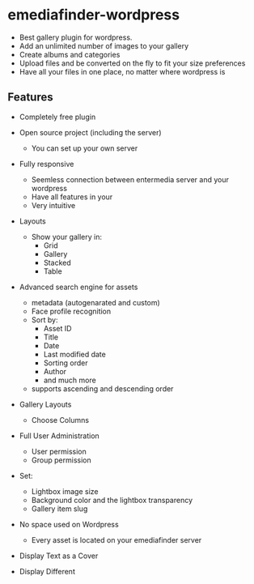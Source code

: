 # emediafinder-wordpress

- Best gallery plugin for wordpress.
- Add an unlimited number of images to your gallery
- Create albums and categories
- Upload files and be converted on the fly to fit your size preferences
- Have all your files in one place, no matter where wordpress is


## Features
- Completely free plugin
- Open source project (including the server)
	- You can set up your own server
- Fully responsive
	- Seemless connection between entermedia server and your wordpress
	- Have all features in your
	- Very intuitive 
- Layouts
	- Show your gallery in:
		- Grid
		- Gallery
		- Stacked
		- Table
- Advanced search engine for assets
	- metadata (autogenarated and custom)
	- Face profile recognition
	- Sort by:
		- Asset ID
		- Title
		- Date
		- Last modified date
		- Sorting order
		- Author
		- and much more
	- supports ascending and descending order

- Gallery Layouts
	- Choose Columns
- Full User Administration
	- User permission
	- Group permission
- Set:
	- Lightbox image size
	- Background color and the lightbox transparency
	- Gallery item slug
- No space used on Wordpress
	- Every asset is located on your emediafinder server
- Display Text as a Cover
- Display Different 
